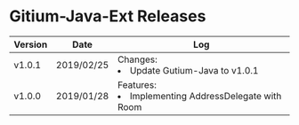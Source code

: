 # Gitium-Java-Ext Releases
Version|Date|Log
---|---|---
v1.0.1|2019/02/25|Changes:<li>Update Gutium-Java to v1.0.1</li>
v1.0.0|2019/01/28|Features:<li>Implementing AddressDelegate with Room</li>